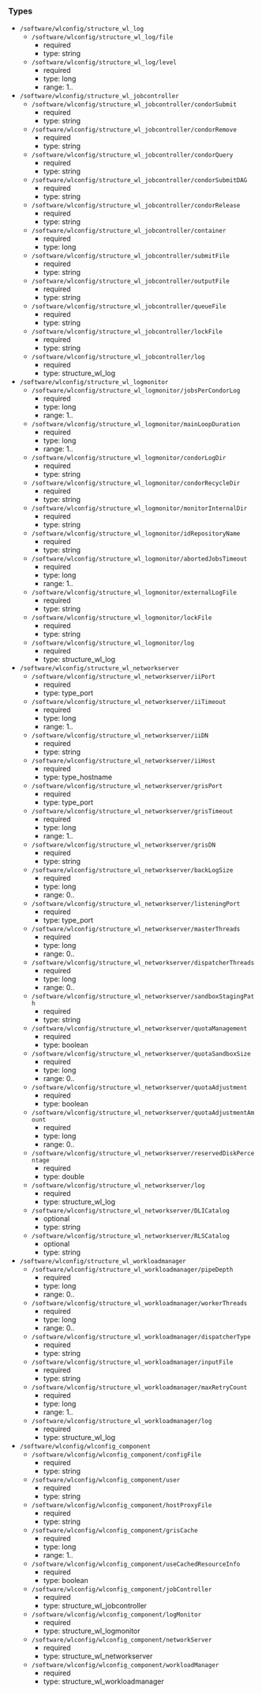 ### Types

- `/software/wlconfig/structure_wl_log`
    - `/software/wlconfig/structure_wl_log/file`
        - required
        - type: string
    - `/software/wlconfig/structure_wl_log/level`
        - required
        - type: long
        - range: 1..
- `/software/wlconfig/structure_wl_jobcontroller`
    - `/software/wlconfig/structure_wl_jobcontroller/condorSubmit`
        - required
        - type: string
    - `/software/wlconfig/structure_wl_jobcontroller/condorRemove`
        - required
        - type: string
    - `/software/wlconfig/structure_wl_jobcontroller/condorQuery`
        - required
        - type: string
    - `/software/wlconfig/structure_wl_jobcontroller/condorSubmitDAG`
        - required
        - type: string
    - `/software/wlconfig/structure_wl_jobcontroller/condorRelease`
        - required
        - type: string
    - `/software/wlconfig/structure_wl_jobcontroller/container`
        - required
        - type: long
    - `/software/wlconfig/structure_wl_jobcontroller/submitFile`
        - required
        - type: string
    - `/software/wlconfig/structure_wl_jobcontroller/outputFile`
        - required
        - type: string
    - `/software/wlconfig/structure_wl_jobcontroller/queueFile`
        - required
        - type: string
    - `/software/wlconfig/structure_wl_jobcontroller/lockFile`
        - required
        - type: string
    - `/software/wlconfig/structure_wl_jobcontroller/log`
        - required
        - type: structure_wl_log
- `/software/wlconfig/structure_wl_logmonitor`
    - `/software/wlconfig/structure_wl_logmonitor/jobsPerCondorLog`
        - required
        - type: long
        - range: 1..
    - `/software/wlconfig/structure_wl_logmonitor/mainLoopDuration`
        - required
        - type: long
        - range: 1..
    - `/software/wlconfig/structure_wl_logmonitor/condorLogDir`
        - required
        - type: string
    - `/software/wlconfig/structure_wl_logmonitor/condorRecycleDir`
        - required
        - type: string
    - `/software/wlconfig/structure_wl_logmonitor/monitorInternalDir`
        - required
        - type: string
    - `/software/wlconfig/structure_wl_logmonitor/idRepositoryName`
        - required
        - type: string
    - `/software/wlconfig/structure_wl_logmonitor/abortedJobsTimeout`
        - required
        - type: long
        - range: 1..
    - `/software/wlconfig/structure_wl_logmonitor/externalLogFile`
        - required
        - type: string
    - `/software/wlconfig/structure_wl_logmonitor/lockFile`
        - required
        - type: string
    - `/software/wlconfig/structure_wl_logmonitor/log`
        - required
        - type: structure_wl_log
- `/software/wlconfig/structure_wl_networkserver`
    - `/software/wlconfig/structure_wl_networkserver/iiPort`
        - required
        - type: type_port
    - `/software/wlconfig/structure_wl_networkserver/iiTimeout`
        - required
        - type: long
        - range: 1..
    - `/software/wlconfig/structure_wl_networkserver/iiDN`
        - required
        - type: string
    - `/software/wlconfig/structure_wl_networkserver/iiHost`
        - required
        - type: type_hostname
    - `/software/wlconfig/structure_wl_networkserver/grisPort`
        - required
        - type: type_port
    - `/software/wlconfig/structure_wl_networkserver/grisTimeout`
        - required
        - type: long
        - range: 1..
    - `/software/wlconfig/structure_wl_networkserver/grisDN`
        - required
        - type: string
    - `/software/wlconfig/structure_wl_networkserver/backLogSize`
        - required
        - type: long
        - range: 0..
    - `/software/wlconfig/structure_wl_networkserver/listeningPort`
        - required
        - type: type_port
    - `/software/wlconfig/structure_wl_networkserver/masterThreads`
        - required
        - type: long
        - range: 0..
    - `/software/wlconfig/structure_wl_networkserver/dispatcherThreads`
        - required
        - type: long
        - range: 0..
    - `/software/wlconfig/structure_wl_networkserver/sandboxStagingPath`
        - required
        - type: string
    - `/software/wlconfig/structure_wl_networkserver/quotaManagement`
        - required
        - type: boolean
    - `/software/wlconfig/structure_wl_networkserver/quotaSandboxSize`
        - required
        - type: long
        - range: 0..
    - `/software/wlconfig/structure_wl_networkserver/quotaAdjustment`
        - required
        - type: boolean
    - `/software/wlconfig/structure_wl_networkserver/quotaAdjustmentAmount`
        - required
        - type: long
        - range: 0..
    - `/software/wlconfig/structure_wl_networkserver/reservedDiskPercentage`
        - required
        - type: double
    - `/software/wlconfig/structure_wl_networkserver/log`
        - required
        - type: structure_wl_log
    - `/software/wlconfig/structure_wl_networkserver/DLICatalog`
        - optional
        - type: string
    - `/software/wlconfig/structure_wl_networkserver/RLSCatalog`
        - optional
        - type: string
- `/software/wlconfig/structure_wl_workloadmanager`
    - `/software/wlconfig/structure_wl_workloadmanager/pipeDepth`
        - required
        - type: long
        - range: 0..
    - `/software/wlconfig/structure_wl_workloadmanager/workerThreads`
        - required
        - type: long
        - range: 0..
    - `/software/wlconfig/structure_wl_workloadmanager/dispatcherType`
        - required
        - type: string
    - `/software/wlconfig/structure_wl_workloadmanager/inputFile`
        - required
        - type: string
    - `/software/wlconfig/structure_wl_workloadmanager/maxRetryCount`
        - required
        - type: long
        - range: 1..
    - `/software/wlconfig/structure_wl_workloadmanager/log`
        - required
        - type: structure_wl_log
- `/software/wlconfig/wlconfig_component`
    - `/software/wlconfig/wlconfig_component/configFile`
        - required
        - type: string
    - `/software/wlconfig/wlconfig_component/user`
        - required
        - type: string
    - `/software/wlconfig/wlconfig_component/hostProxyFile`
        - required
        - type: string
    - `/software/wlconfig/wlconfig_component/grisCache`
        - required
        - type: long
        - range: 1..
    - `/software/wlconfig/wlconfig_component/useCachedResourceInfo`
        - required
        - type: boolean
    - `/software/wlconfig/wlconfig_component/jobController`
        - required
        - type: structure_wl_jobcontroller
    - `/software/wlconfig/wlconfig_component/logMonitor`
        - required
        - type: structure_wl_logmonitor
    - `/software/wlconfig/wlconfig_component/networkServer`
        - required
        - type: structure_wl_networkserver
    - `/software/wlconfig/wlconfig_component/workloadManager`
        - required
        - type: structure_wl_workloadmanager
